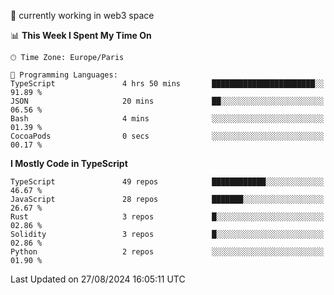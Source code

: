 🔭 currently working in web3 space

<!--START_SECTION:waka-->
📊 **This Week I Spent My Time On** 

```text
🕑︎ Time Zone: Europe/Paris

💬 Programming Languages: 
TypeScript               4 hrs 50 mins       ███████████████████████░░   91.89 % 
JSON                     20 mins             ██░░░░░░░░░░░░░░░░░░░░░░░   06.56 % 
Bash                     4 mins              ░░░░░░░░░░░░░░░░░░░░░░░░░   01.39 % 
CocoaPods                0 secs              ░░░░░░░░░░░░░░░░░░░░░░░░░   00.17 % 
```

**I Mostly Code in TypeScript** 

```text
TypeScript               49 repos            ████████████░░░░░░░░░░░░░   46.67 % 
JavaScript               28 repos            ███████░░░░░░░░░░░░░░░░░░   26.67 % 
Rust                     3 repos             █░░░░░░░░░░░░░░░░░░░░░░░░   02.86 % 
Solidity                 3 repos             █░░░░░░░░░░░░░░░░░░░░░░░░   02.86 % 
Python                   2 repos             ░░░░░░░░░░░░░░░░░░░░░░░░░   01.90 % 
```




 Last Updated on 27/08/2024 16:05:11 UTC
<!--END_SECTION:waka-->

